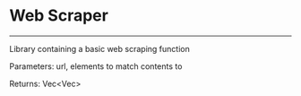 # Web Scraper
---
Library containing a basic web scraping function

Parameters: url, elements to match contents to

Returns: Vec<Vec<elems>>
